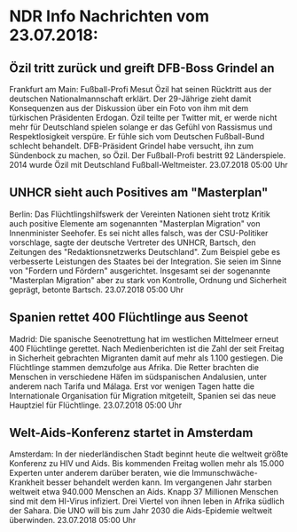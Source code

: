 # NDR Info Nachrichten vom 23.07.2018:


## Özil tritt zurück und greift DFB-Boss Grindel an
Frankfurt am Main: Fußball-Profi Mesut Özil hat seinen Rücktritt aus der deutschen Nationalmannschaft erklärt. Der 29-Jährige zieht damit Konsequenzen aus der Diskussion über ein Foto von ihm mit dem türkischen Präsidenten Erdogan. Özil teilte per Twitter mit, er werde nicht mehr für Deutschland spielen solange er das Gefühl von Rassismus und Respektlosigkeit verspüre. Er fühle sich vom Deutschen Fußball-Bund schlecht behandelt. DFB-Präsident Grindel habe versucht, ihn zum Sündenbock zu machen, so Özil. Der Fußball-Profi bestritt 92 Länderspiele. 2014 wurde Özil mit Deutschland Fußball-Weltmeister. 23.07.2018 05:00 Uhr 

## UNHCR sieht auch Positives am "Masterplan"
Berlin: Das Flüchtlingshilfswerk der Vereinten Nationen sieht trotz Kritik auch positive Elemente am sogenannten "Masterplan Migration" von Innenminister Seehofer. Es sei nicht alles falsch, was der CSU-Politiker vorschlage, sagte der deutsche Vertreter des UNHCR, Bartsch, den Zeitungen des "Redaktionsnetzwerks Deutschland". Zum Beispiel gebe es verbesserte Leistungen des Staates bei der Integration. Sie seien im Sinne von "Fordern und Fördern" ausgerichtet. Insgesamt sei der sogenannte "Masterplan Migration" aber zu stark von Kontrolle, Ordnung und Sicherheit geprägt, betonte Bartsch. 23.07.2018 05:00 Uhr 

## Spanien rettet 400 Flüchtlinge aus Seenot
Madrid: Die spanische Seenotrettung hat im westlichen Mittelmeer erneut 400 Flüchtlinge gerettet. Nach Medienberichten ist die Zahl der seit Freitag in Sicherheit gebrachten Migranten damit auf mehr als 1.100 gestiegen. Die Flüchtlinge stammen demzufolge aus Afrika. Die Retter brachten die Menschen in verschiedene Häfen im südspanischen Andalusien, unter anderem nach Tarifa und Málaga. Erst vor wenigen Tagen hatte die Internationale Organisation für Migration mitgeteilt, Spanien sei das neue Hauptziel für Flüchtlinge. 23.07.2018 05:00 Uhr 

## Welt-Aids-Konferenz startet in Amsterdam
Amsterdam: In der niederländischen Stadt beginnt heute die weltweit größte Konferenz zu HIV und Aids. Bis kommenden Freitag wollen mehr als 15.000 Experten unter anderem darüber beraten, wie die Immunschwäche-Krankheit besser behandelt werden kann. Im vergangenen Jahr starben weltweit etwa 940.000 Menschen an Aids. Knapp 37 Millionen Menschen sind mit dem HI-Virus infiziert. Drei Viertel von ihnen leben in Afrika südlich der Sahara. Die UNO will bis zum Jahr 2030 die Aids-Epidemie weltweit überwinden. 23.07.2018 05:00 Uhr 
